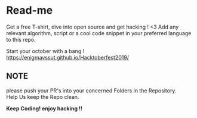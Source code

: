 <h1>Read-me</h1>
Get a free T-shirt, dive into open source and get hacking ! &lt;3
Add any relevant algorithm, script or a cool code snippet in your preferred language to this repo.

Start your october with a bang ! 
https://enigmavssut.github.io/Hacktoberfest2019/

<h2>NOTE</h2>
please push your PR's into your concerned Folders in the Repository.<br>
Help Us keep the Repo clean.<br> 

<b>Keep Coding!<b>
<b>enjoy hacking !!<b>
